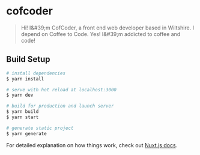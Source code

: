 # cofcoder

> Hi! I&amp;#39;m CofCoder, a front end web developer based in Wiltshire. I depend on Coffee to Code. Yes! I&amp;#39;m addicted to coffee and code!

## Build Setup

```bash
# install dependencies
$ yarn install

# serve with hot reload at localhost:3000
$ yarn dev

# build for production and launch server
$ yarn build
$ yarn start

# generate static project
$ yarn generate
```

For detailed explanation on how things work, check out [Nuxt.js docs](https://nuxtjs.org).
